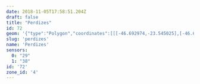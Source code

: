 ```yaml
---
date: 2018-11-05T17:58:51.204Z
draft: false
title: "Perdizes"
id: 72
geom: '{"type":"Polygon","coordinates":[[[-46.692974,-23.545025],[-46.692042,-23.545601],[-46.691164,-23.546292],[-46.689454,-23.547451],[-46.688372,-23.547693],[-46.687121,-23.547723],[-46.686299,-23.548014],[-46.685564,-23.548413],[-46.684482,-23.549408],[-46.684034,-23.549639],[-46.681282,-23.549773],[-46.680467,-23.549997],[-46.679776,-23.550009],[-46.678551,-23.550493],[-46.677086,-23.551524],[-46.676482,-23.551895],[-46.67584,-23.552168],[-46.673953,-23.548295],[-46.673269,-23.548236],[-46.672485,-23.547997],[-46.671929,-23.547658],[-46.670812,-23.546758],[-46.669116,-23.54579],[-46.667905,-23.54529],[-46.666595,-23.544967],[-46.666263,-23.544716],[-46.664195,-23.539827],[-46.664068,-23.53926],[-46.663944,-23.537965],[-46.663548,-23.536921],[-46.663891,-23.53595],[-46.663417,-23.534983],[-46.665242,-23.533841],[-46.669107,-23.532982],[-46.672868,-23.532261],[-46.676438,-23.530187],[-46.677335,-23.529444],[-46.678016,-23.529275],[-46.679511,-23.528428],[-46.681309,-23.527125],[-46.682131,-23.52642],[-46.682333,-23.526203],[-46.682401,-23.525673],[-46.682536,-23.525444],[-46.682556,-23.525259],[-46.682859,-23.524873],[-46.683798,-23.524324],[-46.685269,-23.523884],[-46.68528,-23.523743],[-46.685403,-23.523868],[-46.685463,-23.526167],[-46.687606,-23.526116],[-46.692253,-23.532625],[-46.692322,-23.532633],[-46.692995,-23.532185],[-46.693569,-23.532062],[-46.693626,-23.532747],[-46.69391,-23.533379],[-46.694109,-23.533613],[-46.694899,-23.534171],[-46.695619,-23.534832],[-46.695813,-23.534882],[-46.695913,-23.534818],[-46.696457,-23.534936],[-46.696507,-23.535089],[-46.697205,-23.53485],[-46.697665,-23.534472],[-46.697822,-23.534519],[-46.69772,-23.535227],[-46.697466,-23.536071],[-46.697603,-23.536707],[-46.697587,-23.537644],[-46.697263,-23.540454],[-46.697164,-23.540708],[-46.697312,-23.540809],[-46.69719,-23.54091],[-46.69627,-23.542375],[-46.694891,-23.543257],[-46.693413,-23.544735],[-46.692974,-23.545025]]]}'
slug: 'perdizes'
name: 'Perdizes'
sensors:
  0: "29"
  1: "38"
id: '72'
zone_id: '4'
---
```

		